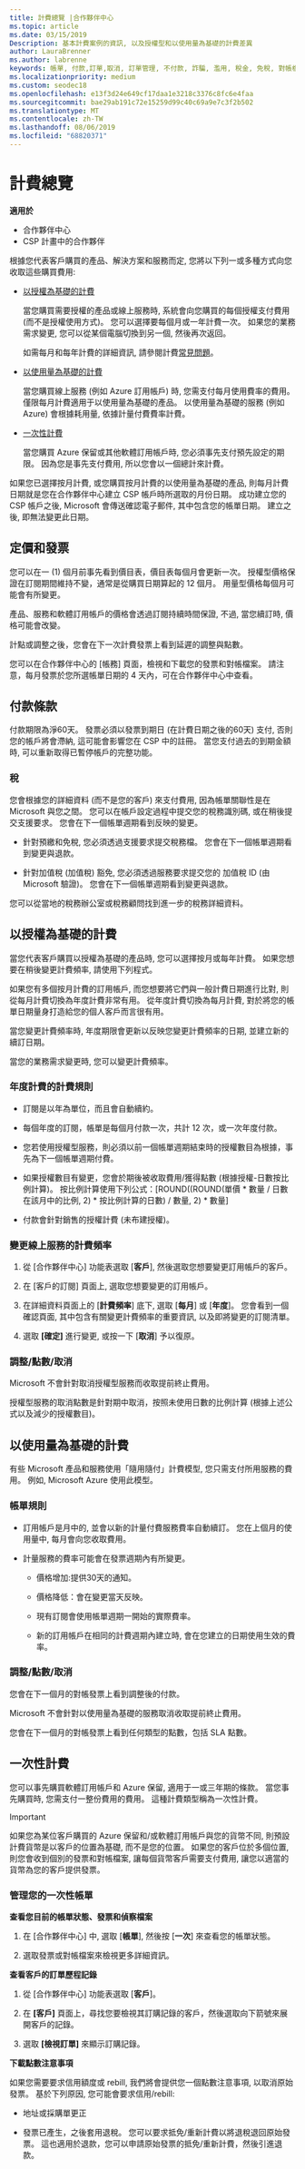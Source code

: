 ```yaml
---
title: 計費總覽 |合作夥伴中心
ms.topic: article
ms.date: 03/15/2019
Description: 基本計費案例的資訊, 以及授權型和以使用量為基礎的計費差異
author: LauraBrenner
ms.author: labrenne
keywords: 帳單, 付款,訂單,取消, 訂單管理, 不付款, 詐騙, 濫用, 稅金, 免稅, 對帳檔案, 對帳檔案
ms.localizationpriority: medium
ms.custom: seodec18
ms.openlocfilehash: e13f3d24e649cf17daa1e3218c3376c8fc6e4faa
ms.sourcegitcommit: bae29ab191c72e15259d99c40c69a9e7c3f2b502
ms.translationtype: MT
ms.contentlocale: zh-TW
ms.lasthandoff: 08/06/2019
ms.locfileid: "68820371"
---
```

# <a name="billing-overview"></a>計費總覽

**適用於**

-  合作夥伴中心
-  CSP 計畫中的合作夥伴

根據您代表客戶購買的產品、解決方案和服務而定, 您將以下列一或多種方式向您收取這些購買費用:
-   [以授權為基礎的計費](#licensebasedbilling)

    當您購買需要授權的產品或線上服務時, 系統會向您購買的每個授權支付費用 (而不是授權使用方式)。 您可以選擇要每個月或一年計費一次。 如果您的業務需求變更, 您可以從某個電腦切換到另一個, 然後再次返回。 
    
    如需每月和每年計費的詳細資訊, 請參閱計費[常見問題](https://docs.microsoft.com/partner-center/faq-about-new-billing-features)。

-   [以使用量為基礎的計費](#usagebasedbilling)

    當您購買線上服務 (例如 Azure 訂用帳戶) 時, 您需支付每月使用費率的費用。 僅限每月計費適用于以使用量為基礎的產品。 以使用量為基礎的服務 (例如 Azure) 會根據耗用量, 依據計量付費費率計費。

-   [一次性計費](#onetimebilling)

    當您購買 Azure 保留或其他軟體訂用帳戶時, 您必須事先支付預先設定的期限。 因為您是事先支付費用, 所以您會以一個總計來計費。 
    
如果您已選擇按月計費, 或您購買按月計費的以使用量為基礎的產品, 則每月計費日期就是您在合作夥伴中心建立 CSP 帳戶時所選取的月份日期。 成功建立您的 CSP 帳戶之後, Microsoft 會傳送確認電子郵件, 其中包含您的帳單日期。 建立之後, 即無法變更此日期。 

## <a name="pricing-and-invoicing"></a>定價和發票
您可以在一 (1) 個月前事先看到價目表，價目表每個月會更新一次。 授權型價格保證在訂閱期間維持不變，通常是從購買日期算起的 12 個月。 用量型價格每個月可能會有所變更。 

產品、服務和軟體訂用帳戶的價格會透過訂閱持續時間保證, 不過, 當您續訂時, 價格可能會改變。

計點或調整之後，您會在下一次計費發票上看到延遲的調整與點數。

您可以在合作夥伴中心的 \[帳務\] 頁面，檢視和下載您的發票和對帳檔案。 請注意，每月發票於您所選帳單日期的 4 天內，可在合作夥伴中心中查看。

## <a name="payment-terms"></a>付款條款

付款期限為淨60天。 發票必須以發票到期日 (在計費日期之後的60天) 支付, 否則您的帳戶將會滯納, 這可能會影響您在 CSP 中的註冊。 當您支付過去的到期金額時, 可以重新取得已暫停帳戶的完整功能。

### <a name="tax"></a>稅

您會根據您的詳細資料 (而不是您的客戶) 來支付費用, 因為帳單關聯性是在 Microsoft 與您之間。 您可以在帳戶設定過程中提交您的稅務識別碼, 或在稍後提交支援要求。 您會在下一個帳單週期看到反映的變更。

-   針對預繳和免稅, 您必須透過支援要求提交稅務檔。 您會在下一個帳單週期看到變更與退款。

-   針對加值稅 (加值稅) 豁免, 您必須透過服務要求提交您的 加值稅 ID (由 Microsoft 驗證)。 您會在下一個帳單週期看到變更與退款。

您可以從當地的稅務辦公室或稅務顧問找到進一步的稅務詳細資料。

## <a href="" id="licensebasedbilling"></a>以授權為基礎的計費

當您代表客戶購買以授權為基礎的產品時, 您可以選擇按月或每年計費。 如果您想要在稍後變更計費頻率, 請使用下列程式。 

如果您有多個按月計費的訂用帳戶, 而您想要將它們與一般計費日期進行比對, 則從每月計費切換為年度計費非常有用。 從年度計費切換為每月計費, 對於將您的帳單日期量身打造給您的個人客戶而言很有用。 

當您變更計費頻率時, 年度期限會更新以反映您變更計費頻率的日期, 並建立新的續訂日期。 

當您的業務需求變更時, 您可以變更計費頻率。 

### <a name="billing-rules-for-annual-billing"></a>年度計費的計費規則

-   訂閱是以年為單位，而且會自動續約。

-   每個年度的訂閱，帳單是每個月付款一次，共計 12 次，或一次年度付款。

-   您若使用授權型服務，則必須以前一個帳單週期結束時的授權數目為根據，事先為下一個帳單週期付費。

-   如果授權數目有變更，您會於期後被收取費用/獲得點數 (根據授權-日數按比例計算)。 按比例計算使用下列公式：\[ROUND((ROUND(單價 * 數量 / 日數在該月中的比例, 2) * 按比例計算的日數) / 數量, 2) * 數量\]

-   付款會針對銷售的授權計費 (未布建授權)。

### <a name="to-change-the-billing-frequency-of-an-online-service"></a>變更線上服務的計費頻率

1.  從 [合作夥伴中心] 功能表選取 [**客戶**], 然後選取您想要變更訂用帳戶的客戶。 

2.  在 [客戶的訂閱] 頁面上, 選取您想要變更的訂用帳戶。 

3.  在詳細資料頁面上的 [**計費頻率**] 底下, 選取 [**每月**] 或 [**年度**]。 您會看到一個確認頁面, 其中包含有關變更計費頻率的重要資訊, 以及即將變更的訂閱清單。 

4.  選取 **[確定]** 進行變更, 或按一下 [**取消**] 予以復原。 

### <a name="adjustmentscreditscancellations"></a>調整/點數/取消

Microsoft 不會針對取消授權型服務而收取提前終止費用。 

授權型服務的取消點數是針對期中取消，按照未使用日數的比例計算 (根據上述公式以及減少的授權數目)。

## <a href="" id="usagebasedbilling"></a>以使用量為基礎的計費

有些 Microsoft 產品和服務使用「隨用隨付」計費模型, 您只需支付所用服務的費用。 例如, Microsoft Azure 使用此模型。 

### <a name="billing-rules"></a>帳單規則
-   訂用帳戶是月中的, 並會以新的計量付費服務費率自動續訂。 您在上個月的使用量中, 每月會向您收取費用。

-   計量服務的費率可能會在發票週期內有所變更。 

    -   價格增加:提供30天的通知。

    -   價格降低：會在變更當天反映。

    -   現有訂閱會使用帳單週期一開始的實際費率。

    -   新的訂用帳戶在相同的計費週期內建立時, 會在您建立的日期使用生效的費率。 

### <a name="adjustmentscreditscancellations"></a>調整/點數/取消

您會在下一個月的對帳發票上看到調整後的付款。

Microsoft 不會針對以使用量為基礎的服務取消收取提前終止費用。 

您會在下一個月的對帳發票上看到任何類型的點數，包括 SLA 點數。

## <a href="" id="onetimebilling"></a>一次性計費

您可以事先購買軟體訂用帳戶和 Azure 保留, 適用于一或三年期的條款。 當您事先購買時, 您需支付一整份費用的費用。 這種計費類型稱為一次性計費。

>[!IMPORTANT]
>如果您為某位客戶購買的 Azure 保留和/或軟體訂用帳戶與您的貨幣不同, 則預設計費貨幣是以客戶的位置為基礎, 而不是您的位置。 如果您的客戶位於多個位置, 則您會收到個別的發票和對帳檔案, 讓每個貨幣客戶需要支付費用, 讓您以適當的貨幣為您的客戶提供發票。 

### <a name="manage-your-one-time-billing"></a>管理您的一次性帳單

**查看您目前的帳單狀態、發票和偵察檔案**

1.  在 [合作夥伴中心] 中, 選取 [**帳單**], 然後按 [**一次**] 來查看您的帳單狀態。 

2.  選取發票或對帳檔案來檢視更多詳細資訊。 

**查看客戶的訂單歷程記錄**

1.  從 [合作夥伴中心] 功能表選取 [**客戶**]。

2.  在 **\[客戶\]** 頁面上，尋找您要檢視其訂購記錄的客戶，然後選取向下箭號來展開客戶的記錄。 

3.  選取 **\[檢視訂單\]** 來顯示訂購記錄。

**下載點數注意事項**

如果您需要要求信用額度或 rebill, 我們將會提供您一個點數注意事項, 以取消原始發票。 基於下列原因, 您可能會要求信用/rebill:

-   地址或採購單更正

-   發票已產生，之後套用退稅。 您可以要求抵免/重新計費以將退稅退回原始發票。 這也適用於退款，您可以申請原始發票的抵免/重新計費，然後引進退款。
